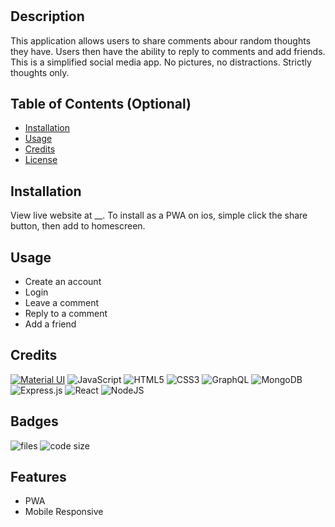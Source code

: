 # <Your-Project-Title>
## Description
This application allows users to share comments abour random thoughts they have. Users then have the ability to reply to comments and add friends. This is a simplified social media app. No pictures, no distractions. Strictly thoughts only.
## Table of Contents (Optional)
- [Installation](#installation)
- [Usage](#usage)
- [Credits](#credits)
- [License](#license)
## Installation
View live website at __. To install as a PWA on ios, simple click the share button, then add to homescreen.
## Usage
- Create an account
- Login
- Leave a comment
- Reply to a comment
- Add a friend
## Credits
[![Material UI](https://img.shields.io/badge/materialui-%230081CB.svg?style=for-the-badge&logo=material-ui&logoColor=white)](https://material-ui.com)
![JavaScript](https://img.shields.io/badge/javascript-%23323330.svg?style=for-the-badge&logo=javascript&logoColor=%23F7DF1E) ![HTML5](https://img.shields.io/badge/html5-%23E34F26.svg?style=for-the-badge&logo=html5&logoColor=white) ![CSS3](https://img.shields.io/badge/css3-%231572B6.svg?style=for-the-badge&logo=css3&logoColor=white) ![GraphQL](https://img.shields.io/badge/-GraphQL-E10098?style=for-the-badge&logo=graphql&logoColor=white) ![MongoDB](https://img.shields.io/badge/MongoDB-%234ea94b.svg?style=for-the-badge&logo=mongodb&logoColor=white) ![Express.js](https://img.shields.io/badge/express.js-%23404d59.svg?style=for-the-badge&logo=express&logoColor=%2361DAFB) ![React](https://img.shields.io/badge/react-%2320232a.svg?style=for-the-badge&logo=react&logoColor=%2361DAFB) ![NodeJS](https://img.shields.io/badge/node.js-6DA55F?style=for-the-badge&logo=node.js&logoColor=white) 
## Badges
![files](https://img.shields.io/github/directory-file-count/RotichD/deep-thoughts?style=flat-square)
![code size](https://img.shields.io/github/languages/code-size/RotichD/deep-thoughts?style=flat-square)
## Features
- PWA
- Mobile Responsive
